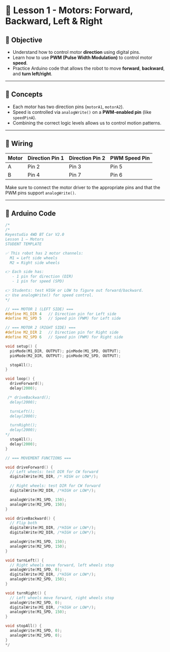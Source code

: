 # 📘 Lesson 1 - Motors: Forward, Backward, Left & Right

## 🎯 Objective
- Understand how to control motor **direction** using digital pins.
- Learn how to use **PWM (Pulse Width Modulation)** to control motor **speed**.
- Practice Arduino code that allows the robot to move **forward**, **backward**, and **turn left/right**.

---

## 🧠 Concepts

- Each motor has two direction pins (`motorA1`, `motorA2`).
- Speed is controlled via `analogWrite()` on a **PWM-enabled pin** (like `speedPinA`).
- Combining the correct logic levels allows us to control motion patterns.

---

## 🔌 Wiring

| Motor | Direction Pin 1 | Direction Pin 2 | PWM Speed Pin |
|-------|------------------|------------------|----------------|
| A     | Pin 2           | Pin 3           | Pin 5         |
| B     | Pin 4           | Pin 7           | Pin 6         |

Make sure to connect the motor driver to the appropriate pins and that the PWM pins support `analogWrite()`.

---

## 💾 Arduino Code

```cpp
/*
/*
Keyestudio 4WD BT Car V2.0
Lesson 1 — Motors
STUDENT TEMPLATE

✅ This robot has 2 motor channels:
  M1 = Left side wheels
  M2 = Right side wheels

👉 Each side has:
   - 1 pin for direction (DIR)
   - 1 pin for speed (SPD)

👉 Students: test HIGH or LOW to figure out forward/backward.
👉 Use analogWrite() for speed control.
*/

// === MOTOR 1 (LEFT SIDE) ===
#define M1_DIR 4   // Direction pin for Left side
#define M1_SPD 5   // Speed pin (PWM) for Left side

// === MOTOR 2 (RIGHT SIDE) ===
#define M2_DIR 2   // Direction pin for Right side
#define M2_SPD 6   // Speed pin (PWM) for Right side

void setup() {
  pinMode(M1_DIR, OUTPUT); pinMode(M1_SPD, OUTPUT);
  pinMode(M2_DIR, OUTPUT); pinMode(M2_SPD, OUTPUT);

  stopAll();
}

void loop() {
  driveForward();
  delay(2000);

 /* driveBackward();
  delay(2000);

  turnLeft();
  delay(2000);

  turnRight();
  delay(2000);
*/
  stopAll();
  delay(2000); 
}

// === MOVEMENT FUNCTIONS ===

void driveForward() {
  // Left wheels: test DIR for CW forward
  digitalWrite(M1_DIR, /* HIGH or LOW*/);

  // Right wheels: test DIR for CW forward
  digitalWrite(M2_DIR, /*HIGH or LOW*/);

  analogWrite(M1_SPD, 150);
  analogWrite(M2_SPD, 150);
}

void driveBackward() {
  // Flip both
  digitalWrite(M1_DIR, /*HIGH or LOW*/);
  digitalWrite(M2_DIR, /*HIGH or LOW*/);

  analogWrite(M1_SPD, 150);
  analogWrite(M2_SPD, 150);
}

void turnLeft() {
  // Right wheels move forward, left wheels stop
  analogWrite(M1_SPD, 0);
  digitalWrite(M2_DIR, /*HIGH or LOW*/);
  analogWrite(M2_SPD, 150);
}

void turnRight() {
  // Left wheels move forward, right wheels stop
  analogWrite(M2_SPD, 0);
  digitalWrite(M1_DIR, /*HIGH or LOW*/);
  analogWrite(M1_SPD, 150);
}

void stopAll() {
  analogWrite(M1_SPD, 0);
  analogWrite(M2_SPD, 0);
}
*/
